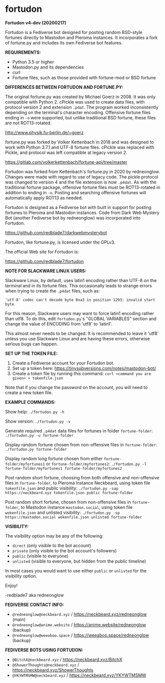 # fortudon

**Fortudon v4-dev (20200217)**

Fortudon is a Fediverse bot designed for posting random BSD-style fortunes
directly to Mastodon and Pleroma instances. It incorporates a fork of 
fortune.py and includes its own Fediverse bot features.

**REQUIREMENTS:**

* Python 3.5 or higher
* Mastodon.py and its dependencies
* curl
* Fortune files, such as those provided with fortune-mod or BSD fortune

**DIFFERENCES BETWEEN FORTUDON AND FORTUNE.PY:**

The original fortune.py was created by Michael Goerz in 2008. It was only
compatible with Python 2. cPickle was used to create data files, with 
protocol version 2 and extension `.pdat`. The program worked inconsistently
depending on the terminal's character encoding. Offensive fortune files
ending in `-o` were supported, but unlike traditional BSD fortune, these files
are not ROT13-rotated.

http://www.physik.fu-berlin.de/~goerz

fortune.py was forked by Volker Kettenbach in 2018 and was designed to work
with Python 3.7.1 and UTF-8 fortune files. cPickle was replaced with Pickle,
and protocol was left compatible at legacy version 2.

https://gitlab.com/volkerkettenbach/fortune-api/tree/master

Fortudon was forked from Kettenbach's fortune.py in 2020 by redneonglow.
Changes were made with regard to use of legacy code. The pickle protocol
was changed to version 4 and the file extension is now `.p4dat`. As with the
traditional fortune package, offensive fortune files must be ROT13-rotated in
addition to ending in `-o`. Posting and searching offensive fortunes will
automatically apply ROT13 as needed.

Fortudon is designed as a Fediverse bot with built in support for posting
fortunes to Pleroma and Mastodon instances. Code from Dark Web Mystery Bot
(another Fediverse bot by redneonglow) was incorporated into Fortudon.

https://github.com/redblade7/darkwebmysterybot

Fortudon, like fortune.py, is licensed under the GPLv3.

The official Web site for Fortudon is:

https://github.com/redblade7/fortudon

**NOTE FOR SLACKWARE LINUX USERS:**

Slackware Linux, by default, uses latin1 encoding rather than UTF-8 on the terminal and in its fortune files. This occasionally leads to strange errors when trying to create the `.p4dat` files, such as:

`'utf-8' codec can't decode byte 0xa3 in position 1293: invalid start byte`

For this reason, Slackware users may want to force latin1 encoding rather than
utf8. To do this, edit `fortudon.py`'s "GLOBAL VARIABLES" section and change
the value of ENCODING from 'utf8' to 'latin1'.

This almost never needs to be changed. It is recommended to leave it 'utf8'
unless you use Slackware Linux and are having these errors, otherwise serious
bugs can happen.

**SET UP THE TOKEN FILE:**

1. Create a Fediverse account for your Fortudon bot.
2. Set up a token here: https://tinysubversions.com/notes/mastodon-bot/
3. Create a token file by running this command:
   `curl <command you are given> > tokenfile.json`

Note that if you change the password on the account, you will need to create a new token file.

**EXAMPLE COMMANDS:**

Show help: `./fortudon.py -h`

Show version: `./fortudon.py -v`

Generate required `.p4dat` data files for fortunes in folder `fortune-folder`: `./fortudon.py -u fortune-folder`

Display random fortune chosen from non-offensive files in `fortune-folder`: `./fortudon.py fortune-folder`

Display random long fortune chosen from either `fortune-folder/myfortunes1` or `fortune-folder/myfortunes2`: `./fortudon.py -l fortune-folder/myfortunes1 fortune-folder/myfortunes2`

Post random short fortune, choosing from both offensive and non-offensive files in `fortune-folder`, to Pleroma instance Neckbeard, using token file `tokenfile.json` and public visibility: `./fortudon.py -sap https://neckbeard.xyz tokenfile.json public fortune-folder`

Post random short fortune, chosen from non-offensive files in `fortune-folder`, to Mastodon instance `mastodon.social`, using token file `wokenfile.json` and unlisted visibility: `./fortudon.py -sp https://mastodon.social wokenfile.json unlisted fortune-folder`

**VISIBILITY:**

The visibility option may be any of the following:

* `direct` (only visible to the bot account)
* `private` (only visible to the bot account's followers)
* `public` (visible to everyone)
* `unlisted` (visible to everyone, but hidden from the public timeline)

In most cases you would want to use either `public` or `unlisted` for the visibility option.

Enjoy!

-redblade7 aka redneonglow

**FEDIVERSE CONTACT INFO:**

* `@redneonglow@neckbeard.xyz` / https://neckbeard.xyz/redneonglow (main)
* `@redneonglow@anime.website` / https://anime.website/redneonglow (backup)
* `@redneonglow@weeaboo.space` / https://weeaboo.space/redneonglow (backup)

**FEDIVERSE BOTS USING FORTUDON:**

* `@BitchX@neckbeard.xyz` / https://neckbeard.xyz/BitchX
* `@ShowerThoughts@neckbeard.xyz` / https://neckbeard.xyz/ShowerThoughts
* `@YKYWTMSMW@neckbeard.xyz` / https://neckbeard.xyz/YKYWTMSMW
